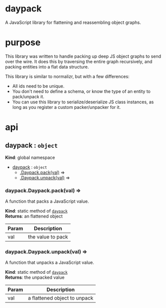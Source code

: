 # daypack
A JavaScript library for flattening and reassembling object graphs.

# purpose
This library was written to handle packing up deep JS object graphs to send over the wire.
It does this by traversing the entire graph recursively, and packing entities into a flat data structure.

This library is similar to normalizr, but with a few differences:
- All ids need to be unique.
- You don't need to define a schema, or know the type of an entity to pack/unpack it.
- You can use this library to serialize/deserialize JS class instances, as long as you register a custom packer/unpacker for it.

# api

<a name="daypack"></a>

## daypack : <code>object</code>
**Kind**: global namespace  

* [daypack](#daypack) : <code>object</code>
    * [.Daypack.pack(val)](#daypack.Daypack.pack) ⇒
    * [.Daypack.unpack(val)](#daypack.Daypack.unpack) ⇒

<a name="daypack.Daypack.pack"></a>

### daypack.Daypack.pack(val) ⇒
A function that packs a JavaScript value.

**Kind**: static method of <code>[daypack](#daypack)</code>  
**Returns**: an flattened object  

| Param | Description |
| --- | --- |
| val | the value to pack |

<a name="daypack.Daypack.unpack"></a>

### daypack.Daypack.unpack(val) ⇒
A function that unpacks a JavaScript value.

**Kind**: static method of <code>[daypack](#daypack)</code>  
**Returns**: the unpacked value  

| Param | Description |
| --- | --- |
| val | a flattened object to unpack |


